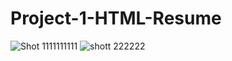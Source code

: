 # Project-1-HTML-Resume

![Shot 1111111111](https://github.com/arpit5220/Project-1-HTML-Resume/assets/94009815/66a975f1-30ca-479d-9ca1-1c3c2c0084b8)
![shott 222222](https://github.com/arpit5220/Project-1-HTML-Resume/assets/94009815/d7dccfaa-0d9d-4076-88a8-f8e926b15e92)
